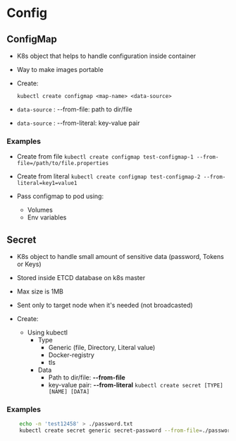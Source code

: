 # Config

## ConfigMap

* K8s object that helps to handle configuration inside container
* Way to make images portable
* Create:

    ```kubectl create configmap <map-name> <data-source>```

* ```data-source``` : --from-file: path to dir/file  
* ```data-source``` : --from-literal: key-value pair

### Examples

* Create from file
    ```kubectl create configmap test-configmap-1 --from-file=/path/to/file.properties```
* Create from literal
    ```kubectl create configmap test-configmap-2 --from-literal=key1=value1```

* Pass configmap to pod using:
    * Volumes
    * Env variables

## Secret

* K8s object to handle small amount of sensitive data (password, Tokens or Keys)
* Stored inside ETCD database on k8s master
* Max size is 1MB
* Sent only to target node when it's needed (not broadcasted)

* Create:
    * Using kubectl
        * Type
            * Generic (file, Directory, Literal value)
            * Docker-registry
            * tls
        * Data
            * Path to dir/file:  **--from-file**
            * key-value pair: **--from-literal**
    ```kubectl create secret [TYPE] [NAME] [DATA] ```

### Examples

```bash
    echo -n 'test12458' > ./password.txt
    kubectl create secret generic secret-password --from-file=./password.txt
```
